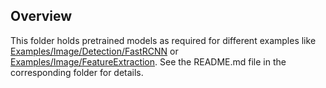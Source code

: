 ## Overview

This folder holds pretrained models as required for different examples like [Examples/Image/Detection/FastRCNN](../Detection/FastRCNN) or [Examples/Image/FeatureExtraction](../FeatureExtraction). See the README.md file in the corresponding folder for details.